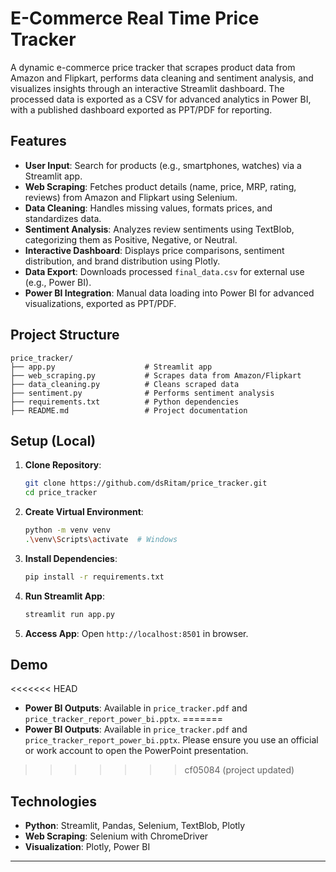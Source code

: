 # E-Commerce Real Time Price Tracker

A dynamic e-commerce price tracker that scrapes product data from Amazon and Flipkart, performs data cleaning and sentiment analysis, and visualizes insights through an interactive Streamlit dashboard. The processed data is exported as a CSV for advanced analytics in Power BI, with a published dashboard exported as PPT/PDF for reporting.

## Features

- **User Input**: Search for products (e.g., smartphones, watches) via a Streamlit app.
- **Web Scraping**: Fetches product details (name, price, MRP, rating, reviews) from Amazon and Flipkart using Selenium.
- **Data Cleaning**: Handles missing values, formats prices, and standardizes data.
- **Sentiment Analysis**: Analyzes review sentiments using TextBlob, categorizing them as Positive, Negative, or Neutral.
- **Interactive Dashboard**: Displays price comparisons, sentiment distribution, and brand distribution using Plotly.
- **Data Export**: Downloads processed `final_data.csv` for external use (e.g., Power BI).
- **Power BI Integration**: Manual data loading into Power BI for advanced visualizations, exported as PPT/PDF.

## Project Structure

```
price_tracker/
├── app.py                    # Streamlit app
├── web_scraping.py           # Scrapes data from Amazon/Flipkart
├── data_cleaning.py          # Cleans scraped data
├── sentiment.py              # Performs sentiment analysis
├── requirements.txt          # Python dependencies
├── README.md                 # Project documentation
```

## Setup (Local)

1. **Clone Repository**:

   ```bash
   git clone https://github.com/dsRitam/price_tracker.git
   cd price_tracker
   ```

2. **Create Virtual Environment**:

   ```bash
   python -m venv venv
   .\venv\Scripts\activate  # Windows
   ```

3. **Install Dependencies**:

   ```bash
   pip install -r requirements.txt
   ```

4. **Run Streamlit App**:

   ```bash
   streamlit run app.py
   ```

5. **Access App**: Open `http://localhost:8501` in browser.


## Demo

<<<<<<< HEAD
- **Power BI Outputs**: Available in `price_tracker.pdf` and `price_tracker_report_power_bi.pptx`.
=======
- **Power BI Outputs**: Available in `price_tracker.pdf` and `price_tracker_report_power_bi.pptx`. Please ensure you use an official or work account to open the PowerPoint presentation.
>>>>>>> cf05084 (project updated)


## Technologies

- **Python**: Streamlit, Pandas, Selenium, TextBlob, Plotly
- **Web Scraping**: Selenium with ChromeDriver
- **Visualization**: Plotly, Power BI

---

